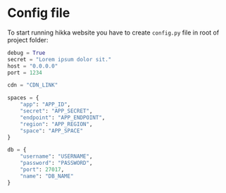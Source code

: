 # Config file

To start running hikka website you have to create `config.py` file in root of project folder:

```python
debug = True
secret = "Lorem ipsum dolor sit."
host = "0.0.0.0"
port = 1234

cdn = "CDN_LINK"

spaces = {
    "app": "APP_ID",
    "secret": "APP_SECRET",
    "endpoint": "APP_ENDPOINT",
    "region": "APP_REGION",
    "space": "APP_SPACE"
}

db = {
    "username": "USERNAME",
    "password": "PASSWORD",
    "port": 27017,
    "name": "DB_NAME"
}
```
